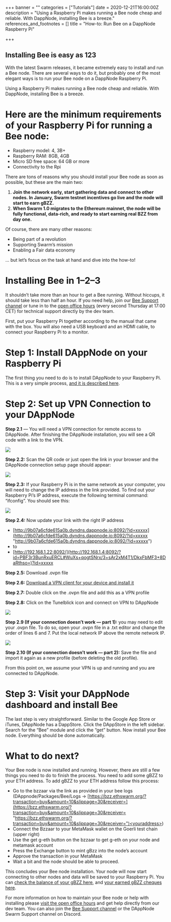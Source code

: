 +++
banner = ""
categories = ["Tutorials"]
date = 2020-12-21T16:00:00Z
description = "Using a Raspberry Pi makes running a Bee node cheap and reliable. With DappNode, installing Bee is a breeze."
references_and_footnotes = []
title = "How-to: Run Bee on a DappNode Raspberry Pi"

+++
## Installing Bee is easy as 123

With the latest Swarm releases, it became extremely easy to install and run a Bee node. There are several ways to do it, but probably one of the most elegant ways is to run your Bee node on a DappNode Raspberry Pi.

Using a Raspberry Pi makes running a Bee node cheap and reliable. With DappNode, installing Bee is a breeze.

# Here are the minimum requirements of your Raspberry Pi for running a Bee node:

* Raspberry model: 4, 3B+
* Raspberry RAM: 8GB, 4GB
* Micro SD free space: 64 GB or more
* Connectivity to the Rpi

There are tons of reasons why you should install your Bee node as soon as possible, but these are the main two:

1. **Join the network early, start gathering data and connect to other nodes. In January, Swarm testnet incentives go live and the node will start to earn gBZZ.**
2. **When Swarm 1.0 migrates to the Ethereum mainnet, the node will be fully functional, data-rich, and ready to start earning real BZZ from day one.**

Of course, there are many other reasons:

* Being part of a revolution
* Supporting Swarm’s mission
* Enabling a Fair data economy

… but let’s focus on the task at hand and dive into the how-to!

# Installing Bee in 1–2–3

It shouldn’t take more than an hour to get a Bee running. Without hiccups, it should take less than half an hour. If you need help, join our [Bee Support channel](https://t.me/joinchat/GoVG8RHYjUpD_-bEnLC4EQ) or tune in to the [open office hours](https://medium.com/ethereum-swarm/swarm-open-hours-announcement-b1988fde8668) (every second Thursday at 17:00 CET) for technical support directly by the dev team.

First, put your Raspberry Pi together according to the manual that came with the box. You will also need a USB keyboard and an HDMI cable, to connect your Raspberry Pi to a monitor.

# Step 1: Install DAppNode on your Raspberry Pi

The first thing you need to do is to install DAppNode to your Raspberry Pi. This is a very simple process, [and it is described here](https://github.com/dappnode/DAppNode/wiki/DAppNodeARM-Installation-Guide).

# Step 2: Set up VPN Connection to your DAppNode

**Step 2.1** — You will need a VPN connection for remote access to DAppNode. After finishing the DAppNode installation, you will see a QR code with a link to the VPN.

![](/uploads/1-5.png)

**Step 2.2:** Scan the QR code or just open the link in your browser and the DAppNode connection setup page should appear:

![](/uploads/2-6.png)

**Step 2.3:** If your Raspberry Pi is in the same network as your computer, you will need to change the IP address in the link provided. To find out your Raspberry Pi’s IP address, execute the following terminal command: “ifconfig”. You should see this:

![](/uploads/3-3.png)

**Step 2.4:** Now update your link with the right IP address

* [http://9b07a6cfde615a0b.dyndns.dappnode.io:8092/?id=xxxxx](http://9b07a6cfde615a0b.dyndns.dappnode.io:8092/?id=xxxxx "http://9b07a6cfde615a0b.dyndns.dappnode.io:8092/?id=xxxxx")
* to
* [http://192.168.1.22:8092/](http://192.168.1.4:8092/?id=PBF3r3BunRxuERCL#WuXs+qogtSNrx/3+sAr2xM4T1/DkxFbMF3+8DaRthso=)?id=xxxxx

**Step 2.5:** Download .ovpn file

**Step 2.6:** [Download a VPN client for your device and install it](https://github.com/dappnode/dappnode/wiki/openvpn-client-guide#macos)

**Step 2.7:** Double click on the .ovpn file and add this as a VPN profile

**Step 2.8:** Click on the Tunelblick icon and connect on VPN to DAppNode

![](/uploads/4-4.png)

**Step 2.9 (If your connection doesn’t work — part 1):** you may need to edit your .ovpn file. To do so, open your .ovpn file in a .txt editor and change the order of lines 6 and 7. Put the local network IP above the remote network IP.

![](/uploads/5-2.png)

**Step 2.10 (If your connection doesn’t work — part 2):** Save the file and import it again as a new profile (before deleting the old profile).

From this point on, we assume your VPN is up and running and you are connected to DAppNode.

# Step 3: Visit your DAppNode dashboard and install Bee

The last step is very straightforward. Similar to the Google App Store or iTunes, DAppNode has a DappStore. Click the DAppStore in the left sidebar. Search for the “Bee” module and click the “get” button. Now install your Bee node. Everything should be done automatically.

# What to do next?

Your Bee node is now installed and running. However, there are still a few things you need to do to finish the process. You need to add some gBZZ to your ETH address. To add gBZZ to your ETH address follow this process:

* Go to the bzzaar via the link as provided in your bee logs (DAppnode/Packages/Bee/Logs -> [https://bzz.ethswarm.org/?transaction=buy&amount=10&slippage=30&receiver=](https://bzz.ethswarm.org/?transaction=buy&amount=10&slippage=30&receiver= "https://bzz.ethswarm.org/?transaction=buy&amount=10&slippage=30&receiver=")<youraddress>)
* Connect the Bzzaar to your MetaMask wallet on the Goerli test chain (upper right)
* Use the get g-eth button on the bzzaar to get g-eth on your node and metamask account
* Press the Exchange button to mint gBzz into the node’s account
* Approve the transaction in your MetaMask
* Wait a bit and the node should be able to proceed.

This concludes your Bee node installation. Your node will now start connecting to other nodes and data will be saved to your Raspberry Pi. You can [check the balance of your gBZZ here](http://bee.dappnode:6060/chequebook/balance), and [your earned gBZZ cheques here](http://bee.dappnode:6060/chequebook/cheque).

For more information on how to maintain your Bee node or help with installing please [visit the open office hours](https://medium.com/ethereum-swarm/swarm-open-hours-announcement-b1988fde8668) and get help directly from our dev team. You can also join the [Bee Support channel](https://discord.gg/ykCupZMuww) or the DAppNode Swarm Support channel on Discord.